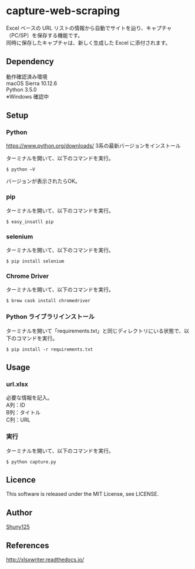 # capture-web-scraping
Excel ベースの URL リストの情報から自動でサイトを辿り、キャプチャ（PC/SP）を保存する機能です。  
同時に保存したキャプチャは、新しく生成した Excel に添付されます。

## Dependency
動作確認済み環境  
macOS Sierra 10.12.6  
Python 3.5.0  
※Windows 確認中

## Setup
### Python
https://www.python.org/downloads/
3系の最新バージョンをインストール

ターミナルを開いて、以下のコマンドを実行。
```
$ python —V
```
バージョンが表示されたらOK。

### pip
ターミナルを開いて、以下のコマンドを実行。
```
$ easy_insatll pip
```

### selenium
ターミナルを開いて、以下のコマンドを実行。
```
$ pip install selenium
```

### Chrome Driver
ターミナルを開いて、以下のコマンドを実行。
```
$ brew cask install chromedriver
```

### Python ライブラリインストール
ターミナルを開いて「requirements.txt」と同じディレクトリにいる状態で、以下のコマンドを実行。
```
$ pip install -r requirements.txt
```

## Usage
### url.xlsx
必要な情報を記入。  
A列：ID  
B列：タイトル  
C列：URL  

### 実行
ターミナルを開いて、以下のコマンドを実行。
```
$ python capture.py
```

## Licence
This software is released under the MIT License, see LICENSE.

## Author
[Shuny125](https://github.com/Shuny125)

## References
http://xlsxwriter.readthedocs.io/
